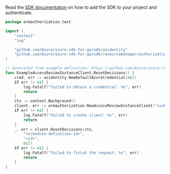 Read the [SDK documentation](https://github.com/Azure/azure-sdk-for-go/blob/sdk%2Fresourcemanager%2Fauthorization%2Farmauthorization%2Fv0.5.0/sdk/resourcemanager/authorization/armauthorization/README.md) on how to add the SDK to your project and authenticate.

```go
package armauthorization_test

import (
	"context"
	"log"

	"github.com/Azure/azure-sdk-for-go/sdk/azidentity"
	"github.com/Azure/azure-sdk-for-go/sdk/resourcemanager/authorization/armauthorization"
)

// Generated from example definition: https://github.com/Azure/azure-rest-api-specs/tree/main/specification/authorization/resource-manager/Microsoft.Authorization/preview/2021-11-16-preview/examples/AccessReviewInstanceResetDecisions.json
func ExampleAccessReviewInstanceClient_ResetDecisions() {
	cred, err := azidentity.NewDefaultAzureCredential(nil)
	if err != nil {
		log.Fatalf("failed to obtain a credential: %v", err)
		return
	}
	ctx := context.Background()
	client, err := armauthorization.NewAccessReviewInstanceClient("<subscription-id>", cred, nil)
	if err != nil {
		log.Fatalf("failed to create client: %v", err)
		return
	}
	_, err = client.ResetDecisions(ctx,
		"<schedule-definition-id>",
		"<id>",
		nil)
	if err != nil {
		log.Fatalf("failed to finish the request: %v", err)
		return
	}
}
```
